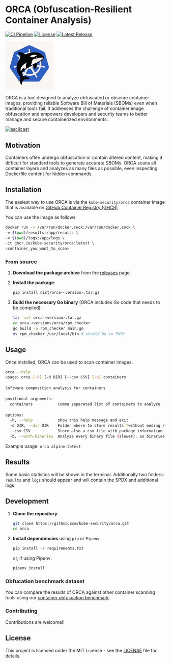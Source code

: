 # ORCA (Obfuscation-Resilient Container Analysis)

[![CI Pipeline](https://github.com/kube-security/orca/actions/workflows/publish.yml/badge.svg)](https://github.com/kube-security/orca/actions)
[![License](https://img.shields.io/github/license/kube-security/orca)](https://github.com/kube-security/orca/blob/main/LICENSE)
[![Latest Release](https://img.shields.io/github/v/release/kube-security/orca?sort=semver)](https://github.com/kube-security/orca/releases)

<img src="docs/orca.png" alt="ORCA logo" style="width:30%; height:auto;">

ORCA is a tool designed to analyze obfuscated or obscure container images, providing reliable Software Bill of Materials (SBOMs) even when traditional tools fail. It addresses the challenge of container image obfuscation and empowers developers and security teams to better manage and secure containerized environments.

[![asciicast](https://asciinema.org/a/iqqpx2iHC5BZM10hscxn7cayl.svg)](https://asciinema.org/a/iqqpx2iHC5BZM10hscxn7cayl)

## Motivation

Containers often undergo obfuscation or contain altered content, making it difficult for standard tools to generate accurate SBOMs. ORCA scans all container layers and analyzes as many files as possible, even inspecting Dockerfile content for hidden commands.

## Installation

The easiest way to use ORCA is via the `kube-security/orca` container image that is available on [GitHub Container Registry (GHCR)](https://github.com/kube-security/orca/pkgs/container/orca)

You can use the image as follows

```bash
docker run -v /var/run/docker.sock:/var/run/docker.sock \
-v $(pwd)/results:/app/results \
-v $(pwd)/logs:/app/logs \
-it ghcr.io/kube-security/orca:latest \
<container_you_want_to_scan>
```

### From source 

1. **Download the package archive** from the [releases](https://github.com/kube-security/orca/releases) page.

2. **Install the package**:
    ```bash
    pip install dist/orca-<version>.tar.gz
    ```

3. **Build the necessary Go binary** (ORCA includes Go code that needs to be compiled):
    ```bash
    tar -xvf orca-<version>.tar.gz
    cd orca-<version>/orca/rpm_checker
    go build -o rpm_checker main.go
    mv rpm_checker /usr/local/bin # should be in PATH
    ```

## Usage

Once installed, ORCA can be used to scan container images.

```bash
orca --help
usage: orca [-h] [-d DIR] [--csv CSV] [-b] containers

Software composition analysis for containers

positional arguments:
  containers           Comma separated list of containers to analyze

options:
  -h, --help           show this help message and exit
  -d DIR, --dir DIR    Folder where to store results *without ending /*
  --csv CSV            Store also a csv file with package information
  -b, --with-binaries  Analyze every binary file (slower). Go binaries are always analyzed
```

Example usage: `orca alpine:latest`


## Results

Some basic statistics will be shown in the terminal. Additionally two folders: `results` and `logs` should appear and will contain the SPDX and additional logs. 


## Development 

1. **Clone the repository**:
    ```bash
    git clone https://github.com/kube-security/orca.git
    cd orca
    ```

2. **Install dependencies** using `pip` or `Pipenv`:
    ```bash
    pip install -r requirements.txt
    ```
    or, if using Pipenv:
    ```bash
    pipenv install
    ```

### Obfucation benchmark dataset

You can compare the results of ORCA against other container scanning tools using our [container obfuscation benchmark](https://github.com/kube-security/container-obfuscation-benchmark).
### Contributing

Contributions are welcome!!


## License

This project is licensed under the MIT License - see the [LICENSE](LICENSE) file for details.
